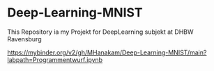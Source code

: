 # Deep-Learning-MNIST
This Repository ia my Projekt for DeepLearning subjekt at DHBW Ravensburg

https://mybinder.org/v2/gh/MHanakam/Deep-Learning-MNIST/main?labpath=Programmentwurf.ipynb
